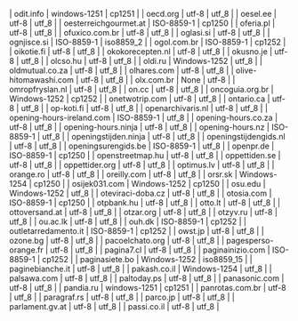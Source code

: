 | odit.info | windows-1251 | cp1251 |
| oecd.org | utf-8 | utf_8 |
| oesel.ee | utf-8 | utf_8 |
| oesterreichgourmet.at | ISO-8859-1 | cp1250 |
| oferia.pl | utf-8 | utf_8 |
| ofuxico.com.br | utf-8 | utf_8 |
| oglasi.si | utf-8 | utf_8 |
| ognjisce.si | ISO-8859-1 | iso8859_2 |
| ogol.com.br | ISO-8859-1 | cp1252 |
| oikotie.fi | utf-8 | utf_8 |
| okokorecepten.nl | utf-8 | utf_8 |
| okusno.je | utf-8 | utf_8 |
| olcso.hu | utf-8 | utf_8 |
| oldi.ru | Windows-1252 | utf_8 |
| oldmutual.co.za | utf-8 | utf_8 |
| olhares.com | utf-8 | utf_8 |
| olive-hitomawashi.com | utf-8 | utf_8 |
| olx.com.br | None | utf-8 |
| omropfryslan.nl | utf-8 | utf_8 |
| on.cc | utf-8 | utf_8 |
| oncoguia.org.br | Windows-1252 | cp1252 |
| onetwotrip.com | utf-8 | utf_8 |
| ontario.ca | utf-8 | utf_8 |
| op-koti.fi | utf-8 | utf_8 |
| openarchivaris.nl | utf-8 | utf_8 |
| opening-hours-ireland.com | ISO-8859-1 | utf_8 |
| opening-hours.co.za | utf-8 | utf_8 |
| opening-hours.ninja | utf-8 | utf_8 |
| opening-hours.nz | ISO-8859-1 | utf_8 |
| openingstijden.ninja | utf-8 | utf_8 |
| openingstijdengids.nl | utf-8 | utf_8 |
| openingsurengids.be | ISO-8859-1 | utf_8 |
| openpr.de | ISO-8859-1 | cp1250 |
| openstreetmap.hu | utf-8 | utf_8 |
| oppettiden.se | utf-8 | utf_8 |
| oppettider.org | utf-8 | utf_8 |
| optimus.lv | utf-8 | utf_8 |
| orange.ro | utf-8 | utf_8 |
| oreilly.com | utf-8 | utf_8 |
| orsr.sk | Windows-1254 | cp1250 |
| osijek031.com | Windows-1252 | cp1250 |
| osu.edu | Windows-1252 | utf_8 |
| oteviraci-doba.cz | utf-8 | utf_8 |
| otosia.com | ISO-8859-1 | cp1250 |
| otpbank.hu | utf-8 | utf_8 |
| otto.lt | utf-8 | utf_8 |
| ottoversand.at | utf-8 | utf_8 |
| otzar.org | utf-8 | utf_8 |
| otzyv.ru | utf-8 | utf_8 |
| ou.ac.lk | utf-8 | utf_8 |
| ouh.dk | ISO-8859-1 | cp1252 |
| outletarredamento.it | ISO-8859-1 | cp1252 |
| owst.jp | utf-8 | utf_8 |
| ozone.bg | utf-8 | utf_8 |
| pacoelchato.org | utf-8 | utf_8 |
| pagesperso-orange.fr | utf-8 | utf_8 |
| pagina7.cl | utf-8 | utf_8 |
| paginainizio.com | ISO-8859-1 | cp1252 |
| paginasiete.bo | Windows-1252 | iso8859_15 |
| paginebianche.it | utf-8 | utf_8 |
| pakash.co.il | Windows-1254 | utf_8 |
| palsawa.com | utf-8 | utf_8 |
| paltoday.ps | utf-8 | utf_8 |
| panasonic.com | utf-8 | utf_8 |
| pandia.ru | windows-1251 | cp1251 |
| panrotas.com.br | utf-8 | utf_8 |
| paragraf.rs | utf-8 | utf_8 |
| parco.jp | utf-8 | utf_8 |
| parlament.gv.at | utf-8 | utf_8 |
| passi.co.il | utf-8 | utf_8 |

